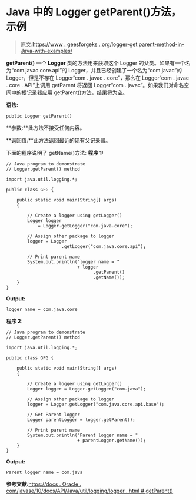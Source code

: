# Java 中的 Logger getParent()方法，示例

> 原文:[https://www . geesforgeks . org/logger-get parent-method-in-Java-with-examples/](https://www.geeksforgeeks.org/logger-getparent-method-in-java-with-examples/)

**getParent()** 一个 **Logger** 类的方法用来获取这个 Logger 的父类。如果有一个名为“com.javac.core.api”的 Logger，并且已经创建了一个名为“com.javac”的 Logger，但是不存在 Logger“com . javac . core”，那么在 Logger“com . javac . core . API”上调用 getParent 将返回 Logger“com . javac”。如果我们对命名空间中的根记录器应用 getParent()方法，结果将为空。

**语法:**

```
public Logger getParent()

```

**参数:**此方法不接受任何内容。

**返回值:**此方法返回最近的现有父记录器。

下面的程序说明了 getName()方法:
**程序 1:**

```
// Java program to demonstrate
// Logger.getParent() method

import java.util.logging.*;

public class GFG {

    public static void main(String[] args)
    {

        // Create a logger using getLogger()
        Logger logger
            = Logger.getLogger("com.java.core");

        // Assign other package to logger
        logger = Logger
                     .getLogger("com.java.core.api");

        // Print parent name
        System.out.println("logger name = "
                           + logger
                                 .getParent()
                                 .getName());
    }
}
```

**Output:**

```
logger name = com.java.core

```

**程序 2:**

```
// Java program to demonstrate
// Logger.getParent() method

import java.util.logging.*;

public class GFG {

    public static void main(String[] args)
    {

        // Create a logger using getLogger()
        Logger logger = Logger.getLogger("com.java");

        // Assign other package to logger
        logger = Logger.getLogger("com.java.core.api.base");

        // Get Parent logger
        Logger parentLogger = logger.getParent();

        // Print parent name
        System.out.println("Parent logger name = "
                           + parentLogger.getName());
    }
}
```

**Output:**

```
Parent logger name = com.java

```

**参考文献:**[https://docs . Oracle . com/javase/10/docs/API/Java/util/logging/logger . html # getParent()](https://docs.oracle.com/javase/10/docs/api/java/util/logging/Logger.html#getParent())